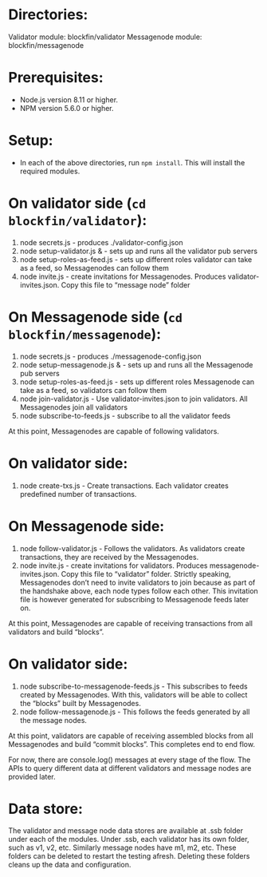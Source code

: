 # Directories:

Validator module: 		blockfin/validator
Messagenode module: 	blockfin/messagenode

# Prerequisites:

- Node.js version 8.11 or higher.
- NPM version 5.6.0 or higher.

# Setup:

- In each of the above directories, run `npm install`. This will install the required modules.

# On validator side (`cd blockfin/validator`):

1. node secrets.js - produces ./validator-config.json
2. node setup-validator.js & - sets up and runs all the validator pub servers
3. node setup-roles-as-feed.js - sets up different roles validator can take as a feed, so Messagenodes can follow them
4. node invite.js - create invitations for Messagenodes. Produces validator-invites.json. Copy this file to “message node” folder

# On Messagenode side (`cd blockfin/messagenode`):

1. node secrets.js - produces ./messagenode-config.json
2. node setup-messagenode.js & - sets up and runs all the Messagenode pub servers
3. node setup-roles-as-feed.js - sets up different roles Messagenode can take as a feed, so validators can follow them
4. node join-validator.js - Use validator-invites.json to join validators. All Messagenodes join all validators
5. node subscribe-to-feeds.js - subscribe to all the validator feeds

At this point, Messagenodes are capable of following validators.

# On validator side:

1. node create-txs.js - Create transactions. Each validator creates predefined number of transactions.

# On Messagenode side:

1. node follow-validator.js - Follows the validators. As validators create transactions, they are received by the Messagenodes.
2. node invite.js - create invitations for validators. Produces messagenode-invites.json. Copy this file to “validator” folder. Strictly speaking, Messagenodes don’t need to invite validators to join because as part of the handshake above, each node types follow each other. This invitation file is however generated for subscribing to Messagenode feeds later on.

At this point, Messagenodes are capable of receiving transactions from all validators and build “blocks”.

# On validator side:

1. node subscribe-to-messagenode-feeds.js - This subscribes to feeds created by Messagenodes. With this, validators will be able to collect the “blocks” built by Messagenodes.
2. node follow-messagenode.js - This follows the feeds generated by all the message nodes.

At this point, validators are capable of receiving assembled blocks from all Messagenodes and build “commit blocks”. This completes end to end flow.

For now, there are console.log() messages at every stage of the flow. The APIs to query different data at different validators and message nodes are provided later.

# Data store:

The validator and message node data stores are available at .ssb folder under each of the modules. Under .ssb, each validator has its own folder, such as v1, v2, etc. Similarly message nodes have m1, m2, etc. These folders can be deleted to restart the testing afresh. Deleting these folders cleans up the data and configuration.

